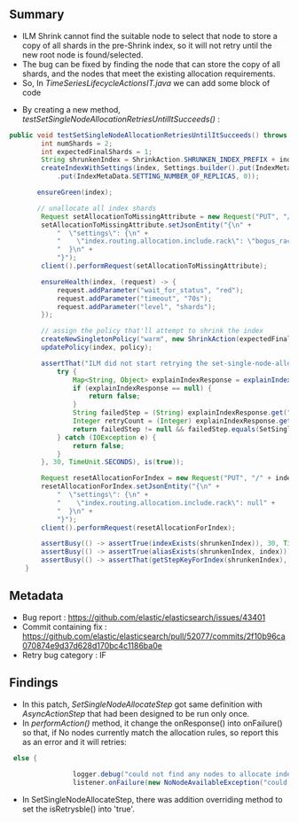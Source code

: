 ## Summary

* ILM Shrink cannot find the suitable node to select that node to store a copy of all shards in the pre-Shrink index, so it will not retry until the new root node is found/selected.
* The bug can be fixed by finding the node that can store the copy of all shards, and the nodes that meet the existing allocation requirements.
* So, In _TimeSeriesLifecycleActionsIT.java_ we can add some block of code 
- By creating a new method, _testSetSingleNodeAllocationRetriesUntilItSucceeds()_ :
```java
public void testSetSingleNodeAllocationRetriesUntilItSucceeds() throws Exception {
        int numShards = 2;
        int expectedFinalShards = 1;
        String shrunkenIndex = ShrinkAction.SHRUNKEN_INDEX_PREFIX + index;
        createIndexWithSettings(index, Settings.builder().put(IndexMetaData.SETTING_NUMBER_OF_SHARDS, numShards)
            .put(IndexMetaData.SETTING_NUMBER_OF_REPLICAS, 0));

       ensureGreen(index);

       // unallocate all index shards
        Request setAllocationToMissingAttribute = new Request("PUT", "/" + index + "/_settings");
        setAllocationToMissingAttribute.setJsonEntity("{\n" +
            "  \"settings\": {\n" +
            "    \"index.routing.allocation.include.rack\": \"bogus_rack\"" +
            "  }\n" +
            "}");
        client().performRequest(setAllocationToMissingAttribute);

        ensureHealth(index, (request) -> {
            request.addParameter("wait_for_status", "red");
            request.addParameter("timeout", "70s");
            request.addParameter("level", "shards");
        });

        // assign the policy that'll attempt to shrink the index
        createNewSingletonPolicy("warm", new ShrinkAction(expectedFinalShards));
        updatePolicy(index, policy);

        assertThat("ILM did not start retrying the set-single-node-allocation step", waitUntil(() -> {
            try {
                Map<String, Object> explainIndexResponse = explainIndex(index);
                if (explainIndexResponse == null) {
                    return false;
                }
                String failedStep = (String) explainIndexResponse.get("failed_step");
                Integer retryCount = (Integer) explainIndexResponse.get(FAILED_STEP_RETRY_COUNT_FIELD);
                return failedStep != null && failedStep.equals(SetSingleNodeAllocateStep.NAME) && retryCount != null && retryCount >= 1;
            } catch (IOException e) {
                return false;
            }
        }, 30, TimeUnit.SECONDS), is(true));

        Request resetAllocationForIndex = new Request("PUT", "/" + index + "/_settings");
        resetAllocationForIndex.setJsonEntity("{\n" +
            "  \"settings\": {\n" +
            "    \"index.routing.allocation.include.rack\": null" +
            "  }\n" +
            "}");
        client().performRequest(resetAllocationForIndex);

        assertBusy(() -> assertTrue(indexExists(shrunkenIndex)), 30, TimeUnit.SECONDS);
        assertBusy(() -> assertTrue(aliasExists(shrunkenIndex, index)));
        assertBusy(() -> assertThat(getStepKeyForIndex(shrunkenIndex), equalTo(PhaseCompleteStep.finalStep("warm").getKey())));
    }
```

## Metadata

* Bug report : <https://github.com/elastic/elasticsearch/issues/43401>
* Commit containing fix : <https://github.com/elastic/elasticsearch/pull/52077/commits/2f10b96ca070874e9d37d628d170bc4c1186ba0e>
* Retry bug category : IF

## Findings

* In this patch, _SetSingleNodeAllocateStep_ got same definition with _AsyncActionStep_ that had been designed to be run only once.
* In _performAction()_ method, it change the onResponse() into onFailure() so that, if No nodes currently match the allocation rules, so report this as an error and it will retries:
```java
 else {
                
                logger.debug("could not find any nodes to allocate index [{}] onto prior to shrink");
                listener.onFailure(new NoNodeAvailableException("could not find any nodes to allocate index [{}] onto prior to shrink"));
```
* In SetSingleNodeAllocateStep, there was addition overriding method to set the isRetrysble() into 'true'.
